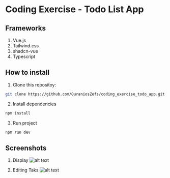 # Coding Exercise - Todo List App

## Frameworks
1. Vue.js
2. Tailwind.css
3. shadcn-vue
4. Typescript

## How to install

1. Clone this repositoy:

```bash
git clone https://github.com/OuraniosZefs/coding_exercise_todo_app.git
```
2. Install dependencies
```bash
npm install
```
3. Run project

```bash
npm run dev
```

## Screenshots
1. Display
![alt text](public/screenshot_display.png.png)

2. Editing Taks
![alt text](public/screenshot_edit.png.png)
